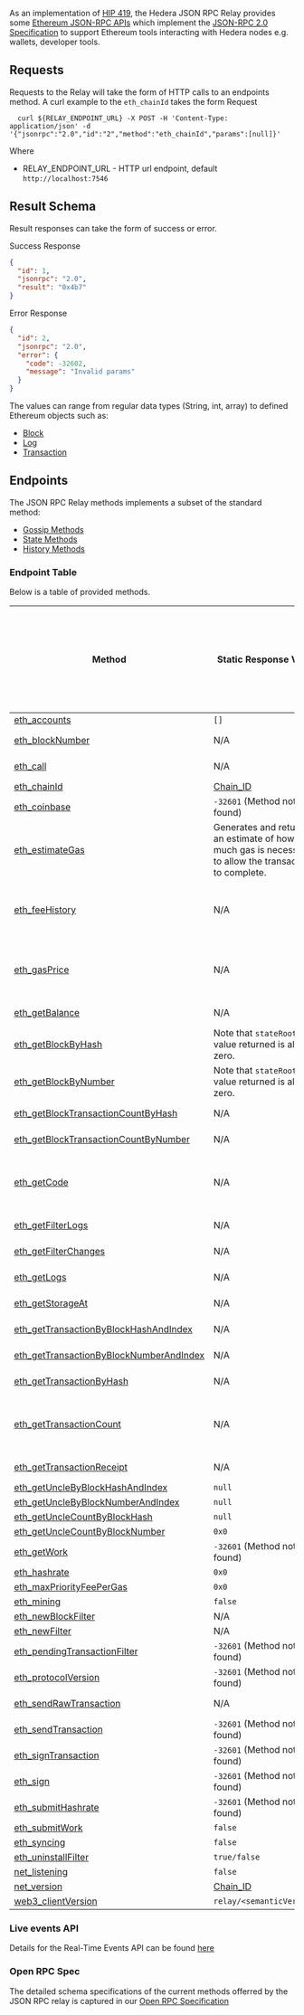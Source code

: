 As an implementation of [HIP 419](https://hips.hedera.com/hip/hip-482), the Hedera JSON RPC Relay provides some [Ethereum JSON-RPC APIs](https://ethereum.github.io/execution-apis/api-documentation/) which implement the [JSON-RPC 2.0 Specification](https://www.jsonrpc.org/specification) to support Ethereum tools interacting with Hedera nodes e.g. wallets, developer tools.

## Requests

Requests to the Relay will take the form of HTTP calls to an endpoints method.
A curl example to the `eth_chainId` takes the form
Request

```shell
  curl ${RELAY_ENDPOINT_URL} -X POST -H 'Content-Type: application/json' -d '{"jsonrpc":"2.0","id":"2","method":"eth_chainId","params":[null]}'
```

Where

- RELAY_ENDPOINT_URL - HTTP url endpoint, default `http://localhost:7546`

## Result Schema

Result responses can take the form of success or error.

Success Response

```json
{
  "id": 1,
  "jsonrpc": "2.0",
  "result": "0x4b7"
}
```

Error Response

```json
{
  "id": 2,
  "jsonrpc": "2.0",
  "error": {
    "code": -32602,
    "message": "Invalid params"
  }
}
```

The values can range from regular data types (String, int, array) to defined Ethereum objects such as:

- [Block](https://besu.hyperledger.org/en/stable/Reference/API-Objects/#block-object)
- [Log](https://besu.hyperledger.org/en/stable/Reference/API-Objects/#log-object)
- [Transaction](https://besu.hyperledger.org/en/stable/Reference/API-Objects/#transaction-object)

## Endpoints

The JSON RPC Relay methods implements a subset of the standard method:

- [Gossip Methods](https://ethereum.org/en/developers/docs/apis/json-rpc/#gossip-methods)
- [State Methods](https://ethereum.org/en/developers/docs/apis/json-rpc/#state_methods)
- [History Methods](https://ethereum.org/en/developers/docs/apis/json-rpc/#history_methods)

### Endpoint Table

Below is a table of provided methods.

| Method                                                                                                                                    | Static Response Value                                                                                | Hedera Nodes (Relay Only, Mirror Node, Consensus Node, Both Nodes) |
| ----------------------------------------------------------------------------------------------------------------------------------------- | ---------------------------------------------------------------------------------------------------- | ------------------------------------------------------------------ |
| [eth_accounts](https://ethereum.org/en/developers/docs/apis/json-rpc/#eth_accounts)                                                       | `[]`                                                                                                 | N/A                                                                |
| [eth_blockNumber](https://ethereum.org/en/developers/docs/apis/json-rpc/#eth_blocknumber)                                                 | N/A                                                                                                  | Mirror Node                                                        |
| [eth_call](https://ethereum.org/en/developers/docs/apis/json-rpc/#eth_call)                                                               | N/A                                                                                                  | Consensus Node                                                     |
| [eth_chainId](https://besu.hyperledger.org/en/stable/Reference/API-Methods/#eth_chainid)                                                  | [Chain_ID](../README.md#configuration)                                                               | Relay Only                                                         |
| [eth_coinbase](https://ethereum.org/en/developers/docs/apis/json-rpc/#eth_coinbase)                                                       | `-32601` (Method not found)                                                                          | N/A                                                                |
| [eth_estimateGas](https://ethereum.org/en/developers/docs/apis/json-rpc/#eth_estimategas)                                                 | Generates and returns an estimate of how much gas is necessary to allow the transaction to complete. |
| [eth_feeHistory](https://besu.hyperledger.org/en/stable/Reference/API-Methods/#eth_feehistory)                                            | N/A                                                                                                  | Mirror Node, Consensus Node backup                                 |
| [eth_gasPrice](https://ethereum.org/en/developers/docs/apis/json-rpc/#eth_gasprice)                                                       | N/A                                                                                                  | Mirror Node, Consensus Node backup                                 |
| [eth_getBalance](https://ethereum.org/en/developers/docs/apis/json-rpc/#eth_getbalance)                                                   | N/A                                                                                                  | Mirror Node                                                        |
| [eth_getBlockByHash](https://ethereum.org/en/developers/docs/apis/json-rpc/#eth_getblockbyhash)                                           | Note that `stateRoot` value returned is always zero.                                                 | Mirror Node                                                        |
| [eth_getBlockByNumber](https://ethereum.org/en/developers/docs/apis/json-rpc/#eth_getblockbynumber)                                       | Note that `stateRoot` value returned is always zero.                                                 | Mirror Node                                                        |
| [eth_getBlockTransactionCountByHash](https://ethereum.org/en/developers/docs/apis/json-rpc/#eth_getblocktransactioncountbyhash)           | N/A                                                                                                  | Mirror Node                                                        |
| [eth_getBlockTransactionCountByNumber](https://ethereum.org/en/developers/docs/apis/json-rpc/#eth_getblocktransactioncountbynumber)       | N/A                                                                                                  | Mirror Node                                                        |
| [eth_getCode](https://besu.hyperledger.org/en/stable/Reference/API-Methods/#eth_getCode)                                                  | N/A                                                                                                  | Mirror Node, Consensus Node backup                                 |
| [eth_getFilterLogs](https://ethereum.org/en/developers/docs/apis/json-rpc/#eth_getfilterlogs)                                             | N/A                                                                                                  | Mirror Node                                                        |
| [eth_getFilterChanges](https://besu.hyperledger.org/en/stable/Reference/API-Methods/#eth_getfilterchanges)                                | N/A                                                                                                  | Mirror Node                                                        |
| [eth_getLogs](https://ethereum.org/en/developers/docs/apis/json-rpc/#eth_getlogs)                                                         | N/A                                                                                                  | Mirror Node                                                        |
| [eth_getStorageAt](https://ethereum.org/en/developers/docs/apis/json-rpc/#eth_getStorageAt)                                               | N/A                                                                                                  | Mirror Node                                                        |
| [eth_getTransactionByBlockHashAndIndex](https://ethereum.org/en/developers/docs/apis/json-rpc/#eth_gettransactionbyblockhashandindex)     | N/A                                                                                                  | Mirror Node                                                        |
| [eth_getTransactionByBlockNumberAndIndex](https://ethereum.org/en/developers/docs/apis/json-rpc/#eth_gettransactionbyblocknumberandindex) | N/A                                                                                                  | Mirror Node                                                        |
| [eth_getTransactionByHash](https://ethereum.org/en/developers/docs/apis/json-rpc/#eth_gettransactionbyhash)                               | N/A                                                                                                  | Mirror Node                                                        |
| [eth_getTransactionCount](https://ethereum.org/en/developers/docs/apis/json-rpc/#eth_gettransactioncount)                                 | N/A                                                                                                  | Mirror Node, Consensus Node backup                                 |
| [eth_getTransactionReceipt](https://ethereum.org/en/developers/docs/apis/json-rpc/#eth_gettransactionreceipt)                             | N/A                                                                                                  | Mirror Node                                                        |
| [eth_getUncleByBlockHashAndIndex](https://ethereum.org/en/developers/docs/apis/json-rpc/#eth_getunclebyblockhashandindex)                 | `null`                                                                                               | N/A                                                                |
| [eth_getUncleByBlockNumberAndIndex](https://ethereum.org/en/developers/docs/apis/json-rpc/#eth_getunclebyblocknumberandindex)             | `null`                                                                                               | N/A                                                                |
| [eth_getUncleCountByBlockHash](https://ethereum.org/en/developers/docs/apis/json-rpc/#eth_getunclecountbyblockhash)                       | `null`                                                                                               | N/A                                                                |
| [eth_getUncleCountByBlockNumber](https://ethereum.org/en/developers/docs/apis/json-rpc/#eth_getunclecountbyblocknumber)                   | `0x0`                                                                                                | N/A                                                                |
| [eth_getWork](https://ethereum.org/en/developers/docs/apis/json-rpc/#eth_getwork)                                                         | `-32601` (Method not found)                                                                          | N/A                                                                |
| [eth_hashrate](https://ethereum.org/en/developers/docs/apis/json-rpc/#eth_hashrate)                                                       | `0x0`                                                                                                | N/A                                                                |
| [eth_maxPriorityFeePerGas](https://docs.alchemy.com/reference/eth-maxpriorityfeepergas)                                                   | `0x0`                                                                                                | N/A                                                                |
| [eth_mining](https://ethereum.org/en/developers/docs/apis/json-rpc/#eth_mining)                                                           | `false`                                                                                              | N/A                                                                |
| [eth_newBlockFilter](https://ethereum.org/en/developers/docs/apis/json-rpc/#eth_newblockfilter)                                           | N/A                                                                                                  | N/A                                                                |
| [eth_newFilter](https://ethereum.org/en/developers/docs/apis/json-rpc/#eth_newfilter)                                                     | N/A                                                                                                  | N/A                                                                |
| [eth_pendingTransactionFilter](https://ethereum.org/en/developers/docs/apis/json-rpc/#eth_newpendingtransactionfilter)                    | `-32601` (Method not found)                                                                          | N/A                                                                |
| [eth_protocolVersion](https://ethereum.org/en/developers/docs/apis/json-rpc/#eth_protocolversion)                                         | `-32601` (Method not found)                                                                          | N/A                                                                |
| [eth_sendRawTransaction](https://ethereum.org/en/developers/docs/apis/json-rpc/#eth_sendrawtransaction)                                   | N/A                                                                                                  | Consensus Node                                                     |
| [eth_sendTransaction](https://ethereum.org/en/developers/docs/apis/json-rpc/#eth_sendtransaction)                                         | `-32601` (Method not found)                                                                          | N/A                                                                |
| [eth_signTransaction](https://ethereum.org/en/developers/docs/apis/json-rpc/#eth_signtransaction)                                         | `-32601` (Method not found)                                                                          | N/A                                                                |
| [eth_sign](https://ethereum.org/en/developers/docs/apis/json-rpc/#eth_sign)                                                               | `-32601` (Method not found)                                                                          | N/A                                                                |
| [eth_submitHashrate](https://ethereum.org/en/developers/docs/apis/json-rpc/#eth_submithashrate)                                           | `-32601` (Method not found)                                                                          | N/A                                                                |
| [eth_submitWork](https://ethereum.org/en/developers/docs/apis/json-rpc/#eth_submitwork)                                                   | `false`                                                                                              | N/A                                                                |
| [eth_syncing](https://ethereum.org/en/developers/docs/apis/json-rpc/#eth_syncing)                                                         | `false`                                                                                              | N/A                                                                |
| [eth_uninstallFilter](https://ethereum.org/en/developers/docs/apis/json-rpc/#eth_uninstallfilter)                                         | `true/false`                                                                                         | Relay only                                                         |
| [net_listening](https://ethereum.org/en/developers/docs/apis/json-rpc/#net_listening)                                                     | `false`                                                                                              | N/A                                                                |
| [net_version](https://ethereum.org/en/developers/docs/apis/json-rpc/#net_version)                                                         | [Chain_ID](../README.md#configuration)                                                               | Relay Only                                                         |
| [web3_clientVersion](https://ethereum.org/en/developers/docs/apis/json-rpc/#web3_clientversion)                                           | `relay/<semanticVersion>`                                                                            | Relay Only                                                         |

### Live events API

Details for the Real-Time Events API can be found [here](./live-events-api.md)

### Open RPC Spec

The detailed schema specifications of the current methods offerred by the JSON RPC relay is captured in our
[Open RPC Specification](https://playground.open-rpc.org/?schemaUrl=https://raw.githubusercontent.com/hashgraph/hedera-json-rpc-relay/main/docs/openrpc.json&uiSchema%5BappBar%5D%5Bui:splitView%5D=false&uiSchema%5BappBar%5D%5Bui:input%5D=false&uiSchema%5BappBar%5D%5Bui:examplesDropdown%5D=false)

